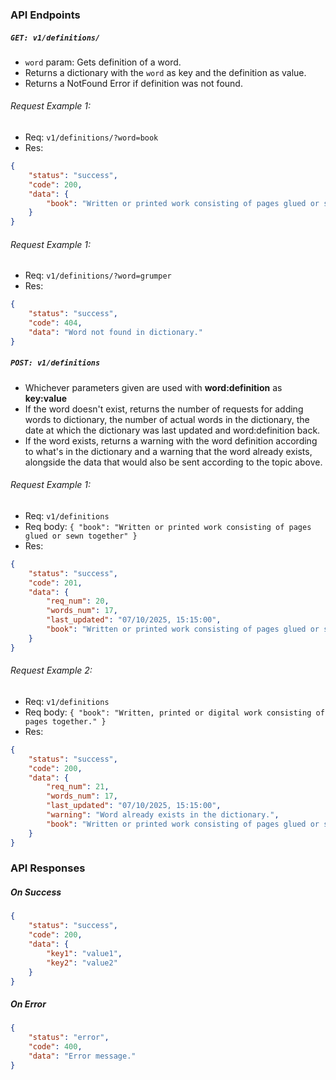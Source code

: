 ### API Endpoints
##### `GET: v1/definitions/`
- `word` param: Gets definition of a word.
- Returns a dictionary with the `word` as key and the definition as value.
- Returns a NotFound Error if definition was not found.
###### Request Example 1:
- Req: `v1/definitions/?word=book`
- Res:
```json
{
    "status": "success",
    "code": 200,
    "data": {
        "book": "Written or printed work consisting of pages glued or sewn together"
    }
}
```
###### Request Example 1:
- Req: `v1/definitions/?word=grumper`
- Res:
```json
{
    "status": "success",
    "code": 404,
    "data": "Word not found in dictionary."
}
```

##### `POST: v1/definitions`
- Whichever parameters given are used with **word:definition** as **key:value**
- If the word doesn't exist, returns the number of requests for adding words to dictionary, the number of actual words in the dictionary, the date at which the dictionary was last updated and word:definition back.
- If the word exists, returns a warning with the word definition according to what's in the dictionary and a warning that the word already exists, alongside the data that would also be sent according to the topic above.
###### Request Example 1:
- Req: `v1/definitions`
- Req body: `{ "book": "Written or printed work consisting of pages glued or sewn together" }`
- Res:
```json
{
    "status": "success",
    "code": 201,
    "data": {
        "req_num": 20,
        "words_num": 17,
        "last_updated": "07/10/2025, 15:15:00",
        "book": "Written or printed work consisting of pages glued or sewn together"
    }
}
```
###### Request Example 2:
- Req: `v1/definitions`
- Req body: `{ "book": "Written, printed or digital work consisting of pages together." }`
- Res:
```json
{
    "status": "success",
    "code": 200,
    "data": {
        "req_num": 21,
        "words_num": 17,
        "last_updated": "07/10/2025, 15:15:00",
        "warning": "Word already exists in the dictionary.",
        "book": "Written or printed work consisting of pages glued or sewn together"
    }
}
```

### API Responses
##### On Success
```json
{
    "status": "success",
    "code": 200,
    "data": {
        "key1": "value1",
        "key2": "value2"
    }
}
```
##### On Error
```json
{
    "status": "error",
    "code": 400,
    "data": "Error message."
}
```